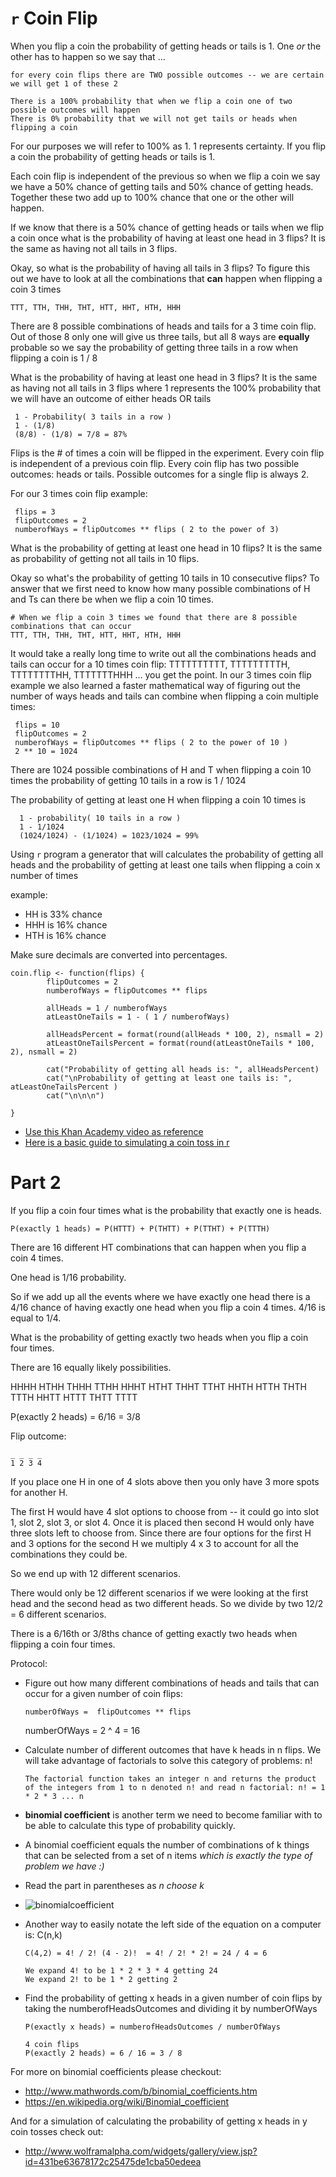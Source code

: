 # `r` Coin Flip

When you flip a coin the probability of getting heads or tails is 1.
One _or_ the other has to happen so we say that ...

    for every coin flips there are TWO possible outcomes -- we are certain we will get 1 of these 2

    There is a 100% probability that when we flip a coin one of two possible outcomes will happen
    There is 0% probability that we will not get tails or heads when flipping a coin

For our purposes we will refer to 100% as 1. 1 represents certainty. If you flip a coin the probability of getting heads or tails is 1.

Each coin flip is independent of the previous so when we flip a coin we say we have a 50% chance of getting tails and 50% chance of getting heads. Together these two add up to 100% chance that one or the other will happen.

If we know that there is a 50% chance of getting heads or tails when we flip a coin once
what is the probability of having at least one head in 3 flips? It is the same as having not all tails in 3 flips.

Okay, so what is the probability of having all tails in 3 flips?
To figure this out we have to look at all the combinations that **can** happen when flipping a coin 3 times

`TTT, TTH, THH, THT, HTT, HHT, HTH, HHH`

There are 8 possible combinations of heads and tails for a 3 time coin flip. Out of those 8 only one will give us three tails, but all 8 ways are **equally** probable
so we say the probability of getting three tails in a row when flipping a coin is 1 / 8

What is the probability of having at least one head in 3 flips?
It is the same as having not all tails in 3 flips where 1 represents the 100% probability that we will have an outcome of either heads OR tails

     1 - Probability( 3 tails in a row )
     1 - (1/8)
     (8/8) - (1/8) = 7/8 = 87%

Flips is the # of times a coin will be flipped in the experiment.
Every coin flip is independent of a previous coin flip. Every coin flip has two possible outcomes: heads or tails. Possible outcomes for a single flip is always 2.

For our 3 times coin flip example:

     flips = 3
     flipOutcomes = 2
     numberofWays = flipOutcomes ** flips ( 2 to the power of 3)

What is the probability of getting at least one head in 10 flips?
It is the same as probability of getting not all tails in 10 flips.

Okay so what's the probability of getting 10 tails in 10 consecutive flips?
To answer that we first need to know how many possible combinations of H and Ts can there be when we flip a coin 10 times.

    # When we flip a coin 3 times we found that there are 8 possible combinations that can occur
    TTT, TTH, THH, THT, HTT, HHT, HTH, HHH

It would take a really long time to write out all the combinations heads and tails can occur for a 10 times coin flip: TTTTTTTTTT, TTTTTTTTTH, TTTTTTTTHH, TTTTTTTHHH ... you get the point. In our 3 times coin flip example we also learned a faster mathematical way of figuring out the number of ways heads and tails can combine when flipping a coin multiple times:

     flips = 10
     flipOutcomes = 2
     numberofWays = flipOutcomes ** flips ( 2 to the power of 10 )
     2 ** 10 = 1024

There are 1024 possible combinations of H and T when flipping a coin 10 times the probability of getting 10 tails in a row is 1 / 1024

The probability of getting at least one H when flipping a coin 10 times is

      1 - probability( 10 tails in a row )
      1 - 1/1024
      (1024/1024) - (1/1024) = 1023/1024 = 99%

Using `r` program a generator that will calculates the probability of getting all heads and the probability of getting at least one tails when flipping a coin x number of times

example:

-   HH is 33% chance
-   HHH is 16% chance
-   HTH is 16% chance

Make sure decimals are converted into percentages.

    coin.flip <- function(flips) {
            flipOutcomes = 2
            numberofWays = flipOutcomes ** flips

            allHeads = 1 / numberofWays
            atLeastOneTails = 1 - ( 1 / numberofWays)

            allHeadsPercent = format(round(allHeads * 100, 2), nsmall = 2)
            atLeastOneTailsPercent = format(round(atLeastOneTails * 100, 2), nsmall = 2)

            cat("Probability of getting all heads is: ", allHeadsPercent)
            cat("\nProbability of getting at least one tails is: ", atLeastOneTailsPercent )
            cat("\n\n\n")

    }

-   [Use this Khan Academy video as reference](https://www.youtube.com/watch?v=mkyZ45KQYi4&list=PL06A16C388F14E6FE&index=6)
-   [Here is a basic guide to simulating a coin toss in r](http://www.rfortraders.com/simulation-of-a-coin-toss-in-r/)

# Part 2

If you flip a coin four times what is the probability that exactly one is heads.

`P(exactly 1 heads) = P(HTTT) + P(THTT) + P(TTHT) + P(TTTH)`

There are 16 different HT combinations that can happen when you flip a coin 4 times.

One head is 1/16 probability.

So if we add up all the events where we have exactly one head there is a 4/16 chance of having exactly one head when you flip a coin 4 times. 4/16 is equal to 1/4.

What is the probability of getting exactly two heads when you flip a coin four times.

There are 16 equally likely possibilities.

HHHH  HTHH  THHH  TTHH
HHHT  HTHT  THHT  TTHT
HHTH  HTTH  THTH  TTTH
HHTT  HTTT  THTT  TTTT

P(exactly 2 heads) = 6/16 = 3/8

Flip outcome:

    _ _ _ _
    1 2 3 4

If you place one H in one of 4 slots above then you only have 3 more spots for another H.

The first H would have 4 slot options to choose from -- it could go into slot 1, slot 2, slot 3, or slot 4. Once it is placed then second H would only have three slots left to choose from. Since there are four options for the first H and 3 options for the second H we multiply 4 x 3 to account for all the combinations they could be.

So we end up with 12 different scenarios.

There would only be 12 different scenarios if we were looking at the first head and the second head as two different heads. So we divide by two 12/2 = 6 different scenarios.

There is a 6/16th or 3/8ths chance of getting exactly two heads when flipping a coin four times.

Protocol:

-   Figure out how many different combinations of heads and tails that can occur for a given number of coin flips:

    `numberOfWays =  flipOutcomes ** flips`

    numberOfWays = 2 ^ 4 = 16

-   Calculate number of different outcomes that have k heads in n flips. We will take advantage of factorials to solve this category of problems: n!

    `The factorial function takes an integer n and returns the product of the integers from 1 to n denoted n! and read n factorial: n! = 1 * 2 * 3 ... n`

-   **binomial coefficient** is another term we need to become familiar with to be able to calculate this type of probability quickly.

-   A binomial coefficient equals the number of combinations of k things that can be selected from a set of n items _which is exactly the type of problem we have :)_

-   Read the part in parentheses as _n choose k_
-   ![binomialcoefficient](http://www.stat.yale.edu/Courses/1997-98/101/bincoef.gif)

-   Another way to easily notate the left side of the equation on a computer is: C(n,k)

        C(4,2) = 4! / 2! (4 - 2)!  = 4! / 2! * 2! = 24 / 4 = 6

        We expand 4! to be 1 * 2 * 3 * 4 getting 24
        We expand 2! to be 1 * 2 getting 2


-   Find the probability of getting x heads in a given number of coin flips by taking the numberofHeadsOutcomes and dividing it by numberOfWays

    `P(exactly x heads) = numberofHeadsOutcomes / numberOfWays`

        4 coin flips
        P(exactly 2 heads) = 6 / 16 = 3 / 8

For more on binomial coefficients please checkout:

-   <http://www.mathwords.com/b/binomial_coefficients.htm>
-   <https://en.wikipedia.org/wiki/Binomial_coefficient>

And for a simulation of calculating the probability of getting x heads in y coin tosses check out:

-   <http://www.wolframalpha.com/widgets/gallery/view.jsp?id=431be63678172c25475de1cba50edeea>
